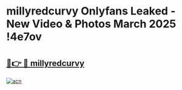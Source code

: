 # millyredcurvy Onlyfans Leaked - New Video & Photos March 2025 !4e7ov

# <h2><a href="https://c0yhea.iuczelnia.edu.pl?title=millyredcurvy&ref=4e7ov">🔗👉 🔴 millyredcurvy</a></h2>

[![acn](https://github.com/user-attachments/assets/0f9c940e-d8b0-45ae-aac7-cd30a18b3e1c)](https://c0yhea.iuczelnia.edu.pl?title=millyredcurvy&ref=4e7ov)

